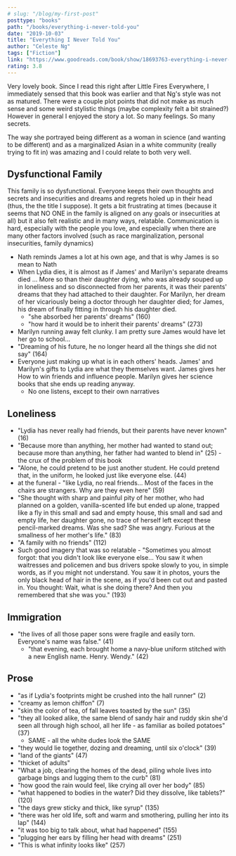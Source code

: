 ```yaml
---
# slug: "/blog/my-first-post"
posttype: "books"
path: "/books/everything-i-never-told-you"
date: "2019-10-03"
title: "Everything I Never Told You"
author: "Celeste Ng"
tags: ["Fiction"]
link: "https://www.goodreads.com/book/show/18693763-everything-i-never-told-you"
rating: 3.8
---
```

Very lovely book. Since I read this right after Little Fires Everywhere, I immediately sensed that this book was earlier and that Ng's style was not as matured. There were a couple plot points that did not make as much sense and some weird stylistic things  (maybe complexity felt a bit strained?) However in general I enjoyed the story a lot. So many feelings. So many secrets. 

The way she portrayed being different as a woman in science (and wanting to be different) and as a marginalized Asian in a white community (really trying to fit in) was amazing and I could relate to both very well. 

## Dysfunctional Family

This family is so dysfunctional. Everyone keeps their own thoughts and secrets and insecurities and dreams and regrets holed up in their head (thus, the the title I suppose). It gets a bit frustrating at times (because it seems that NO ONE in the family is aligned on any goals or insecurities at all) but it also felt realistic and in many ways, relatable. Communication is hard, especially with the people you love, and especially when there are many other factors involved (such as race marginalization, personal insecurities, family dynamics)

- Nath reminds James a lot at his own age, and that is why James is so mean to Nath
- When Lydia dies, it is almost as if James' and Marilyn's separate dreams died ... More so than their daughter dying, who was already souped up in loneliness and so disconnected from her parents, it was their parents' dreams that they had attached to their daughter. For Marilyn, her dream of her vicariously being a doctor through her daughter died; for James, his dream of finally fitting in through his daughter died.
    - "she absorbed her parents' dreams" (160)
    - "how hard it would be to inherit their parents' dreams" (273)
- Marilyn running away felt clunky. I am pretty sure James would have let her go to school...
- "Dreaming of his future, he no longer heard all the things she did not say" (164)
- Everyone just making up what is in each others' heads. James' and Marilyn's gifts to Lydia are what they themselves want. James gives her How to win friends and influence people. Marilyn gives her science books that she ends up reading anyway.
    - No one listens, except to their own narratives

## Loneliness

- "Lydia has never really had friends, but their parents have never known" (16)
- "Because more than anything, her mother had wanted to stand out; because more than anything, her father had wanted to blend in" (25) - the crux of the problem of this book
- "Alone, he could pretend to be just another student. He could pretend that, in the uniform, he looked just like everyone else. (44)
- at the funeral - "like Lydia, no real friends... Most of the faces in the chairs are strangers. Why are they even here" (59)
- "She thought with sharp and painful pity of her mother, who had planned on a golden, vanilla-scented life but ended up alone, trapped like a fly in this small and sad and empty house, this small and sad and empty life, her daughter gone, no trace of herself left except these pencil-marked dreams. Was she sad? She was angry. Furious at the smallness of her mother's life." (83)
- "A family with no friends" (112)
- Such good imagery that was so relatable - "Sometimes you almost forgot: that you didn't look like everyone else... You saw it when waitresses and policemen and bus drivers spoke slowly to you, in simple words, as if you might not understand. You saw it in photos, yours the only black head of hair in the scene, as if you'd been cut out and pasted in. You thought: Wait, what is she doing there? And then you remembered that she was you." (193)

## Immigration

- "the lives of all those paper sons were fragile and easily torn. Everyone's name was false." (41)
    - "that evening, each brought home a navy-blue uniform stitched with a new English name. Henry. Wendy." (42)

## Prose

- "as if Lydia's footprints might be crushed into the hall runner" (2)
- "creamy as lemon chiffon" (7)
- "skin the color of tea, of fall leaves toasted by the sun" (35)
- "they all looked alike, the same blend of sandy hair and ruddy skin she'd seen all through high school, all her life - as familiar as boiled potatoes" (37)
    - SAME - all the white dudes look the SAME
- "they would lie together, dozing and dreaming, until six o'clock" (39)
- "land of the giants" (47)
- "thicket of adults"
- "What a job, clearing the homes of the dead, piling whole lives into garbage bings and lugging them to the curb" (81)
- "how good the rain would feel, like crying all over her body" (85)
- "what happened to bodies in the water? Did they dissolve, like tablets?" (120)
- "the days grew sticky and thick, like syrup" (135)
- "there was her old life, soft and warm and smothering, pulling her into its lap" (144)
- "it was too big to talk about, what had happened" (155)
- "plugging her ears by filling her head with dreams" (251)
- "This is what infinity looks like" (257)